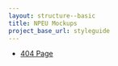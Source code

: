 ```yaml
---
layout: structure--basic
title: NPEU Mockups
project_base_url: styleguide
---
```


* [404 Page](404-page)
